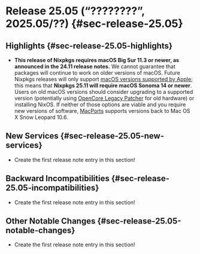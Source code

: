 # Release 25.05 (“????????”, 2025.05/??) {#sec-release-25.05}

<!-- To avoid merge conflicts, consider adding your item at an arbitrary place in the list instead. -->

## Highlights {#sec-release-25.05-highlights}

- **This release of Nixpkgs requires macOS Big Sur 11.3 or newer, as announced in the 24.11 release notes.**
  We cannot guarantee that packages will continue to work on older versions of macOS.
  Future Nixpkgs releases will only support [macOS versions supported by Apple](https://endoflife.date/macos); this means that **Nixpkgs 25.11 will require macOS Sonoma 14 or newer**.
  Users on old macOS versions should consider upgrading to a supported version (potentially using [OpenCore Legacy Patcher](https://dortania.github.io/OpenCore-Legacy-Patcher/) for old hardware) or installing NixOS.
  If neither of those options are viable and you require new versions of software, [MacPorts](https://www.macports.org/) supports versions back to Mac OS X Snow Leopard 10.6.

## New Services {#sec-release-25.05-new-services}

- Create the first release note entry in this section!

## Backward Incompatibilities {#sec-release-25.05-incompatibilities}

- Create the first release note entry in this section!

## Other Notable Changes {#sec-release-25.05-notable-changes}

- Create the first release note entry in this section!

<!-- To avoid merge conflicts, consider adding your item at an arbitrary place in the list instead. -->
